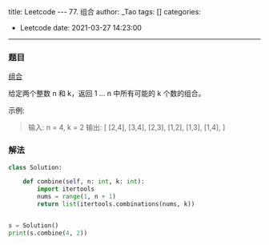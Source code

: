 title: Leetcode --- 77. 组合
author: _Tao
tags: []
categories:
  - Leetcode
date: 2021-03-27 14:23:00
---
### 题目

[组合](https://leetcode-cn.com/problems/combinations)

给定两个整数 n 和 k，返回 1 ... n 中所有可能的 k 个数的组合。

示例:
> 输入: n = 4, k = 2
输出:
[
  [2,4],
  [3,4],
  [2,3],
  [1,2],
  [1,3],
  [1,4],
]


### 解法
```python
class Solution:

    def combine(self, n: int, k: int):
        import itertools
        nums = range(1, n + 1)
        return list(itertools.combinations(nums, k))


s = Solution()
print(s.combine(4, 2))

```